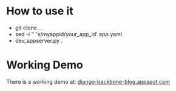 How to use it
==============
+ git clone ...
+ sed -i '' 's/myappid/your_app_id' app.yaml
+ dev_appserver.py .

Working Demo
============
There is a working demo at: <a href="django-backbone-blog.appspot.com">django-backbone-blog.appspot.com</a>